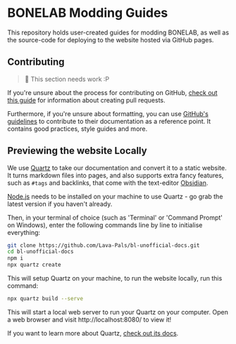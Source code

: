 # BONELAB Modding Guides

This repository holds user-created guides for modding BONELAB, as well as the source-code for deploying to the website hosted via GitHub pages.

## Contributing

> 🚧 This section needs work :P

If you're unsure about the process for contributing on GitHub, [check out this guide](https://docs.github.com/en/pull-requests/collaborating-with-pull-requests/proposing-changes-to-your-work-with-pull-requests/about-pull-requests) for information about creating pull requests.

Furthermore, if you're unsure about formatting, you can use [GitHub's guidelines](https://docs.github.com/en/contributing) to contribute to their documentation as a reference point. It contains good practices, style guides and more.

## Previewing the website Locally

We use [Quartz](https://quartz.jzhao.xyz) to take our documentation and convert it to a static website. It turns markdown files into pages, and also supports extra fancy features, such as `#tags` and backlinks, that come with the text-editor [Obsidian](https://obsidian.md).

 [Node.js](https://nodejs.org/en) needs to be installed on your machine to use Quartz - go grab the latest version if you haven't already.
 
Then, in your terminal of choice (such as 'Terminal' or 'Command Prompt' on Windows), enter the following commands line by line to initialise everything:

```sh
git clone https://github.com/Lava-Pals/bl-unofficial-docs.git
cd bl-unofficial-docs
npm i
npx quartz create
```

This will setup Quartz on your machine, to run the website locally, run this command:

```sh
npx quartz build --serve
```

This will start a local web server to run your Quartz on your computer. Open a web browser and visit http://localhost:8080/ to view it!

If you want to learn more about Quartz, [check out its docs](https://quartz.jzhao.xyz).
